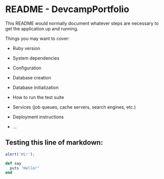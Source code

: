 # README - DevcampPortfolio

This README would normally document whatever steps are necessary to get the
application up and running.

Things you may want to cover:

* Ruby version

* System dependencies

* Configuration

* Database creation

* Database initialization

* How to run the test suite

* Services (job queues, cache servers, search engines, etc.)

* Deployment instructions

* ...

## Testing this line of markdown:

```javascript
alert('Hi!');
```

```ruby
def say
  puts "Hello!"
end
```
